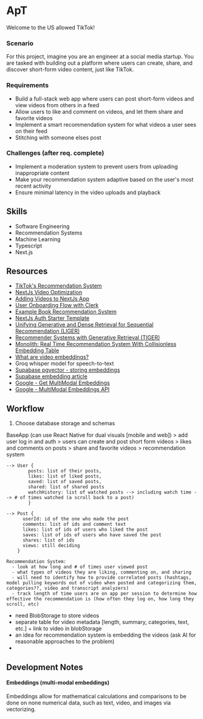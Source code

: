 # ApT

Welcome to the US allowed TikTok!

### Scenario
For this project, imagine you are an engineer at a social media startup. You are tasked with building out a platform where users can create, share, and discover short-form video content, just like TikTok.

### Requirements
- Build a full-stack web app where users can post short-form videos and view videos from others in a feed
- Allow users to like and comment on videos, and let them share and favorite videos
- Implement a smart recommendation system for what videos a user sees on their feed
- Stitching with someone elses post

### Challenges (after req. complete)
- Implement a moderation system to prevent users from uploading inappropriate content
- Make your recommendation system adaptive based on the user's most recent activity
- Ensure minimal latency in the video uploads and playback

## Skills
- Software Engineering
- Recommendation Systems
- Machine Learning
- Typescript
- Next.js

## Resources
- [TikTok's Recommendation System](https://arxiv.org/pdf/2209.07663)
- [NextJs Video Optimization](https://nextjs.org/docs/app/building-your-application/optimizing/videos)
- [Adding Videos to NextJs App](https://next-video.dev/)
- [User Onboarding Flow with Clerk](https://clerk.com/docs/references/nextjs/add-onboarding-flow)
- [Example Book Recommendation System](https://github.com/weaviate/BookRecs)
- [NextJs Auth Starter Template](https://github.com/clerk/nextjs-auth-starter-template)
- [Unifying Generative and Dense Retrieval for Sequential Recommendation (LIGER)](https://arxiv.org/abs/2411.18814)
- [Recommender Systems with Generative Retrieval (TIGER)](https://arxiv.org/abs/2305.05065)
- [Monolith: Real Time Recommendation System With Collisionless Embedding Table](https://arxiv.org/pdf/2209.07663)
- [What are video embeddings?](https://www.activeloop.ai/resources/glossary/video-embeddings/)
- Groq whisper model for speech-to-text
- [Supabase pgvector - storing embeddings](https://supabase.com/docs/guides/database/extensions/pgvector)
- [Supabase embedding article](https://supabase.com/blog/openai-embeddings-postgres-vector)
- [Google - Get MultiModal Embeddings](https://cloud.google.com/vertex-ai/generative-ai/docs/embeddings/get-multimodal-embeddings)
- [Google - MultiModal Embeddings API](https://cloud.google.com/vertex-ai/generative-ai/docs/model-reference/multimodal-embeddings-api)

## Workflow

1. Choose database storage and schemas

BaseApp (can use React Native for dual visuals [mobile and web]) > add user log in and auth > users can create and post short form videos > likes and comments on posts > share and favorite videos > recommendation system
```
--> User {
        posts: list of their posts,
        likes: list of liked posts,
        saved: list of saved posts,
        shared: list of shared posts
        watchHistory: list of watched posts --> including watch time --> # of times watched (a scroll back to a post)
        }

--> Post {
      userId: id of the one who made the post
      comments: list of ids and comment text
      likes: list of ids of users who liked the post
      saves: list of ids of users who have saved the post
      shares: list of ids
      views: still deciding
    }

Recommendation System:
  - look at how long and # of times user viewed post
  - what types of videos they are liking, commenting on, and sharing
  - will need to identify how to provide correlated posts (hashtags, model pulling keywords out of video when posted and categorizing them, categories??, video and transcript analyzers)
  - track length of time users are on app per session to determine how effective the recommendation is (how often they log on, how long they scroll, etc)
```

- need BlobStorage to store videos
- separate table for video metadata [length, summary, categories, text, etc.] + link to video in blobStorage
- an idea for recommendation system is embedding the videos (ask AI for reasonable approaches to the problem)
- 

## Development Notes
#### Embeddings (multi-modal embeddings)
Embeddings allow for mathematical calculations and comparisons to be done on none numerical data, such as text, video, and images via vectorizing.
